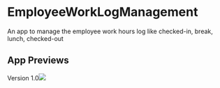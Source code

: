 # EmployeeWorkLogManagement
An app to manage the employee work hours log like checked-in, break, lunch, checked-out


## App Previews
Version 1.0![](https://github.com/vivekVells/EmployeeWorkTimeLogManagement/blob/master/memories/v1.0%20-%20LogIn%20Page.PNG)

